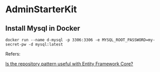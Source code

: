 # AdminStarterKit

## Install Mysql in Docker

`docker run --name d-mysql -p 3306:3306 -e MYSQL_ROOT_PASSWORD=my-secret-pw -d mysql:latest`

Refers:

[Is the repository pattern useful with Entity Framework Core?](https://www.thereformedprogrammer.net/is-the-repository-pattern-useful-with-entity-framework-core/)